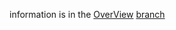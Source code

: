 information is in the [OverView](https://github.com/EightbitCrew/Foreign-Affairs/tree/OverView) [branch](https://github.com/EightbitCrew/Foreign-Affairs/tree/OverView)
